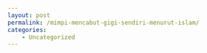 ```yaml
---
layout: post
permalink: /mimpi-mencabut-gigi-sendiri-menurut-islam/
categories:
    - Uncategorized
---
```


